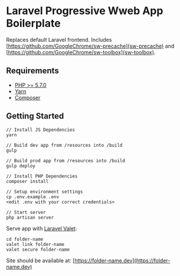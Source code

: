 # Laravel Progressive Wweb App Boilerplate

Replaces default Laravel frontend.  Includes [https://github.com/GoogleChrome/sw-precache](sw-precache) and [https://github.com/GoogleChrome/sw-toolbox](sw-toolbox).

## Requirements

- [PHP >= 5.7.0](https://github.com/Homebrew/homebrew-php#installation)
- [Yarn](https://yarnpkg.com/en/docs/install)
- [Composer](https://getcomposer.org/doc/00-intro.md#globally)

## Getting Started
```
// Install JS Dependencies
yarn

// Build dev app from /resources into /build
gulp

// Build prod app from /resources into /build
gulp deploy

// Install PHP Dependencies
composer install

// Setup environment settings
cp .env.example .env
<edit .env with your correct credentials>

// Start server
php artisan server
```

Serve app with [Laravel Valet](https://laravel.com/docs/5.3/valet):

```
cd folder-name
valet link folder-name
valet secure folder-name
```

Site should be available at: [https://folder-name.dev](https://folder-name.dev)